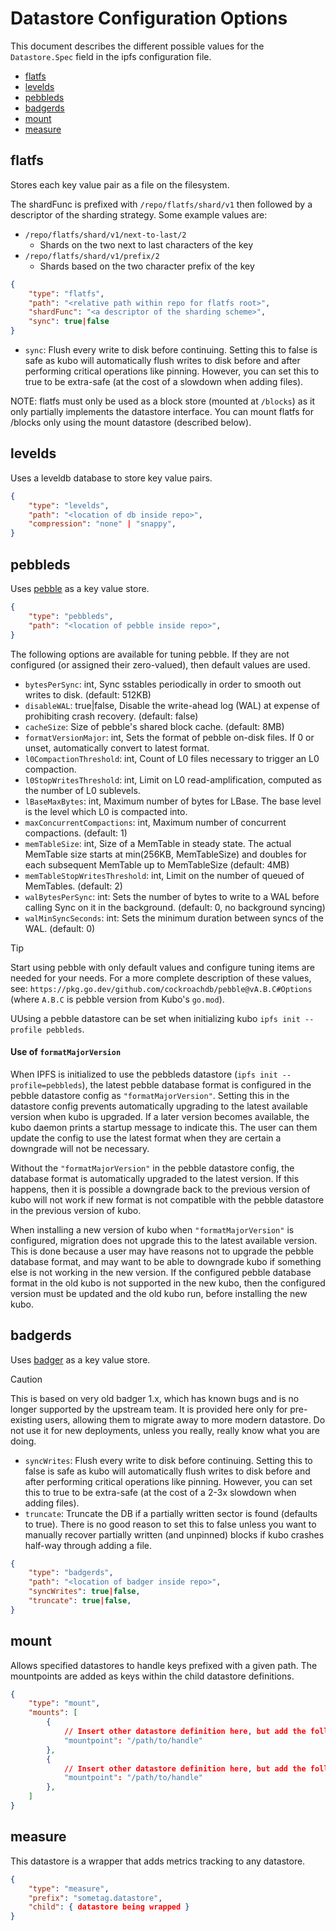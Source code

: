 # Datastore Configuration Options

This document describes the different possible values for the `Datastore.Spec`
field in the ipfs configuration file.

- [flatfs](#flatfs)
- [levelds](#levelds)
- [pebbleds](#pebbleds)
- [badgerds](#badgerds)
- [mount](#mount)
- [measure](#measure)

## flatfs

Stores each key value pair as a file on the filesystem.

The shardFunc is prefixed with `/repo/flatfs/shard/v1` then followed by a descriptor of the sharding strategy. Some example values are:
- `/repo/flatfs/shard/v1/next-to-last/2`
  - Shards on the two next to last characters of the key
- `/repo/flatfs/shard/v1/prefix/2`
  - Shards based on the two character prefix of the key

```json
{
	"type": "flatfs",
	"path": "<relative path within repo for flatfs root>",
	"shardFunc": "<a descriptor of the sharding scheme>",
	"sync": true|false
}
```

- `sync`: Flush every write to disk before continuing. Setting this to false is safe as kubo will automatically flush writes to disk before and after performing critical operations like pinning. However, you can set this to true to be extra-safe (at the cost of a slowdown when adding files).

NOTE: flatfs must only be used as a block store (mounted at `/blocks`) as it only partially implements the datastore interface. You can mount flatfs for /blocks only using the mount datastore (described below).

## levelds
Uses a leveldb database to store key value pairs.

```json
{
	"type": "levelds",
	"path": "<location of db inside repo>",
	"compression": "none" | "snappy",
}
```

## pebbleds

Uses [pebble](https://github.com/cockroachdb/pebble) as a key value store.

```json
{
	"type": "pebbleds",
	"path": "<location of pebble inside repo>",
}
```

The following options are available for tuning pebble.
If they are not configured (or assigned their zero-valued), then default values are used.

* `bytesPerSync`: int, Sync sstables periodically in order to smooth out writes to disk. (default: 512KB)
* `disableWAL`: true|false, Disable the write-ahead log (WAL) at expense of prohibiting crash recovery. (default: false)
* `cacheSize`: Size of pebble's shared block cache. (default: 8MB)
* `formatVersionMajor`: int, Sets the format of pebble on-disk files. If 0 or unset, automatically convert to latest format.
* `l0CompactionThreshold`: int, Count of L0 files necessary to trigger an L0 compaction.
* `l0StopWritesThreshold`: int, Limit on L0 read-amplification, computed as the number of L0 sublevels.
* `lBaseMaxBytes`: int, Maximum number of bytes for LBase. The base level is the level which L0 is compacted into.
* `maxConcurrentCompactions`: int, Maximum number of concurrent compactions. (default: 1)
* `memTableSize`: int, Size of a MemTable in steady state. The actual MemTable size starts at min(256KB, MemTableSize) and doubles for each subsequent MemTable up to MemTableSize (default: 4MB)
* `memTableStopWritesThreshold`: int, Limit on the number of queued of MemTables. (default: 2)
* `walBytesPerSync`: int: Sets the number of bytes to write to a WAL before calling Sync on it in the background. (default: 0, no background syncing)
* `walMinSyncSeconds`: int: Sets the minimum duration between syncs of the WAL. (default: 0)

> [!TIP]
> Start using pebble with only default values and configure tuning items are needed for your needs. For a more complete description of these values, see: `https://pkg.go.dev/github.com/cockroachdb/pebble@vA.B.C#Options` (where `A.B.C` is pebble version from Kubo's `go.mod`).

UUsing a pebble datastore can be set when initializing kubo `ipfs init --profile pebbleds`.

#### Use of `formatMajorVersion`

When IPFS is initialized to use the pebbleds datastore (`ipfs init --profile=pebbleds`), the latest pebble database format is configured in the pebble datastore config as `"formatMajorVersion"`. Setting this in the datastore config prevents automatically upgrading to the latest available version when kubo is upgraded. If a later version becomes available, the kubo daemon prints a startup message to indicate this. The user can them update the config to use the latest format when they are certain a downgrade will not be necessary.

Without the `"formatMajorVersion"` in the pebble datastore config, the database format is automatically upgraded to the latest version. If this happens, then it is possible a downgrade back to the previous version of kubo will not work if new format is not compatible with the pebble datastore in the previous version of kubo.

When installing a new version of kubo when `"formatMajorVersion"` is configured, migration does not upgrade this to the latest available version. This is done because a user may have reasons not to upgrade the pebble database format, and may want to be able to downgrade kubo if something else is not working in the new version. If the configured pebble database format in the old kubo is not supported in the new kubo, then the configured version must be updated and the old kubo run, before installing the new kubo.

## badgerds

Uses [badger](https://github.com/dgraph-io/badger) as a key value store.

> [!CAUTION]
> This is based on very old badger 1.x, which has known bugs and is no longer supported by the upstream team.
> It is provided here only for pre-existing users, allowing them to migrate away to more modern datastore.
> Do not use it for new deployments, unless you really, really know what you are doing.


* `syncWrites`: Flush every write to disk before continuing. Setting this to false is safe as kubo will automatically flush writes to disk before and after performing critical operations like pinning. However, you can set this to true to be extra-safe (at the cost of a 2-3x slowdown when adding files).
* `truncate`: Truncate the DB if a partially written sector is found (defaults to true). There is no good reason to set this to false unless you want to manually recover partially written (and unpinned) blocks if kubo crashes half-way through adding a file.

```json
{
	"type": "badgerds",
	"path": "<location of badger inside repo>",
	"syncWrites": true|false,
	"truncate": true|false,
}
```

## mount

Allows specified datastores to handle keys prefixed with a given path.
The mountpoints are added as keys within the child datastore definitions.

```json
{
	"type": "mount",
	"mounts": [
		{
			// Insert other datastore definition here, but add the following key:
			"mountpoint": "/path/to/handle"
		},
		{
			// Insert other datastore definition here, but add the following key:
			"mountpoint": "/path/to/handle"
		},
	]
}
```

## measure

This datastore is a wrapper that adds metrics tracking to any datastore.

```json
{
	"type": "measure",
	"prefix": "sometag.datastore",
	"child": { datastore being wrapped }
}
```


